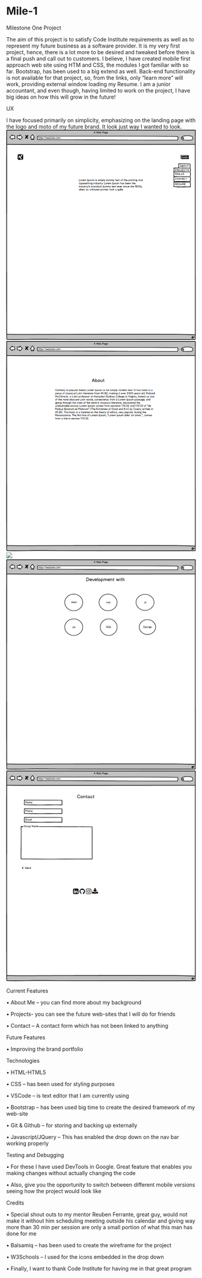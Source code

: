 # Mile-1

Milestone One Project

The aim of this project is to satisfy Code Institute requirements as well as to represent my future business as a software provider. It is my very first project, hence, there is a lot more to be desired and tweaked before there is a final push and call out to customers. 
I believe, I have created mobile first approach web site using HTM and CSS, the modules I got familiar with so far. Bootstrap, has been used to a big extend as well. Back-end functionality is not available for that project, so, from the links, only “learn more” will work, providing external window loading my Resume.
I am a junior accountant, and even though, having limited to work on the project, I have big ideas on how this will grow in the future!

UX

I have focused primarily on simplicity, emphasizing on the landing page with the logo and moto of my future brand. It look just way I wanted to look.
<img src="assets/images/My_Project_1.png">
<img src="assets/images/My_Project_2.png">
<img src="assets/imagess/My_Project_3.png">
<img src="assets/images/My_Project_4.png">
<img src="assets/images/My_Project_5.png">

Current Features

•	About Me – you can find more about my background

•	Projects- you can see the future web-sites that I will do for friends 

•	Contact – A contact form which has not been linked to anything

Future Features

•	Improving the brand portfolio 

Technologies

•	HTML-HTML5

•	CSS – has been used for styling purposes

•	VSCode – is text editor that I am currently using

•	Bootstrap – has been used big time to create the desired framework of my web-site

•	Git & Github – for storing and backing up externally 

•	Javascript/JQuery – This has enabled the drop down on the nav bar working properly

Testing and Debugging 

•	For these I have used DevTools in Google. Great feature that enables you making changes without actually changing the code

•	Also, give you the opportunity to switch between different mobile versions seeing how the project would look like 

Credits

•	Special shout outs to my mentor Reuben Ferrante, great guy, would not make it without him scheduling meeting outside his calendar and giving way more than 30 min per session are only a small portion of what this man has done for me

•	Balsamiq – has been used to create the wireframe for the project

•	W3Schools – I used for the icons embedded in the drop down

•	Finally, I want to thank Code Institute for having me in that great program 



